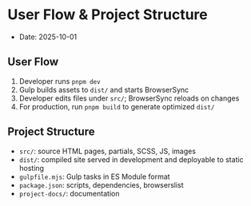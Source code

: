 # User Flow & Project Structure

- Date: 2025-10-01

## User Flow
1. Developer runs `pnpm dev`
2. Gulp builds assets to `dist/` and starts BrowserSync
3. Developer edits files under `src/`; BrowserSync reloads on changes
4. For production, run `pnpm build` to generate optimized `dist/`

## Project Structure
- `src/`: source HTML pages, partials, SCSS, JS, images
- `dist/`: compiled site served in development and deployable to static hosting
- `gulpfile.mjs`: Gulp tasks in ES Module format
- `package.json`: scripts, dependencies, browserslist
- `project-docs/`: documentation 